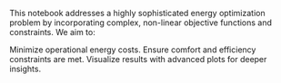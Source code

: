 This notebook addresses a highly sophisticated energy optimization problem by incorporating complex, non-linear objective functions and constraints. We aim to:

Minimize operational energy costs.
Ensure comfort and efficiency constraints are met.
Visualize results with advanced plots for deeper insights.

